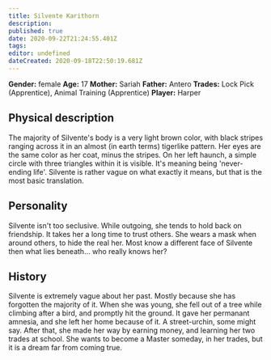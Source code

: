 ```yaml
---
title: Silvente Karithorn
description: 
published: true
date: 2020-09-22T21:24:55.401Z
tags: 
editor: undefined
dateCreated: 2020-09-18T22:50:19.681Z
---
```


**Gender:** female
**Age:** 17
**Mother:** Sariah
**Father:** Antero
**Trades:** Lock Pick (Apprentice), Animal Training (Apprentice)
**Player:** Harper

## Physical description

The majority of Silvente's body is a very light brown color, with black stripes ranging across it in an almost (in earth terms) tigerlike pattern. Her eyes are the same color as her coat, minus the stripes. On her left haunch, a simple circle with three triangles within it is visible. It's meaning being 'never-ending life'. Silvente is rather vague on what exactly it means, but that is the most basic translation.

## Personality

Silvente isn't too seclusive. While outgoing, she tends to hold back on friendship. It takes her a long time to trust others. She wears a mask when around others, to hide the real her. Most know a different face of Silvente then what lies beneath... who really knows her?

## History

Silvente is extremely vague about her past. Mostly because she has forgotten the majority of it. When she was young, she fell out of a tree while climbing after a bird, and promptly hit the ground. It gave her permanant amnesia, and she left her home because of it. A street-urchin, some might say. After that, she made her way by earning money, and learning her two trades at school. She wants to become a Master someday, in her trades, but it is a dream far from coming true.